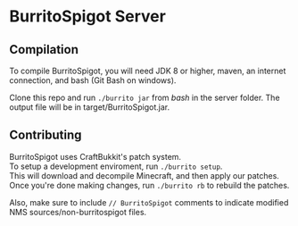 BurritoSpigot Server
======

Compilation
-----------
To compile BurritoSpigot, you will need JDK 8 or higher, maven, an internet connection, and bash (Git Bash on windows).

Clone this repo and run `./burrito jar` from *bash* in the server folder.
The output file will be in target/BurritoSpigot.jar.

Contributing
------------
BurritoSpigot uses CraftBukkit's patch system.  
To setup a development enviroment, run `./burrito setup`.  
This will download and decompile Minecraft, and then apply our patches.  
Once you're done making changes, run `./burrito rb` to rebuild the patches.  

Also, make sure to include `// BurritoSpigot` comments to indicate modified NMS sources/non-burritospigot files.

